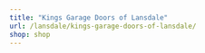 ```yaml
---
title: "Kings Garage Doors of Lansdale"
url: /lansdale/kings-garage-doors-of-lansdale/
shop: shop
---
```

